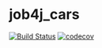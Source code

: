 # job4j_cars

[![Build Status](https://travis-ci.org/ShamRail/job4j_cars.svg?branch=master)](https://travis-ci.org/ShamRail/job4j_cars)
[![codecov](https://codecov.io/gh/ShamRail/job4j_cars/branch/master/graph/badge.svg)](https://codecov.io/gh/ShamRail/job4j_cars)